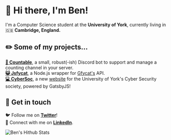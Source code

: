# 👋 Hi there, I'm Ben! 

I'm a Computer Science student at the **University of York**, currently living in 🇬🇧 **Cambridge, England.**

## ✏️ Some of my projects...
[**🤖 Countable**](https://github.com/silverben10/countable), a small, robust(-ish) Discord bot to support and manage a counting channel in your server.  
[**😺 Jsfycat**](https://github.com/silverben10/jsfycat), a Node.js wrapper for [Gfycat's](https://gfycat.com) API.  
[**💻 CyberSoc**](https://github.com/CyberSocYork/cybersocyork.github.io), a new [website](https://cybersoc.co.uk) for the University of York's Cyber Security society, powered by GatsbyJS!

## 💬 Get in touch
🐦 Follow me on [**Twitter**](https://twitter.com/bensilverman_)!  
🔗 Connect with me on [**LinkedIn**](https://www.linkedin.com/in/ben-silverman/).

![Ben's Hithub Stats](https://github-readme-stats.vercel.app/api?username=silverben10&count_private=true&show_icons=true&theme=react)